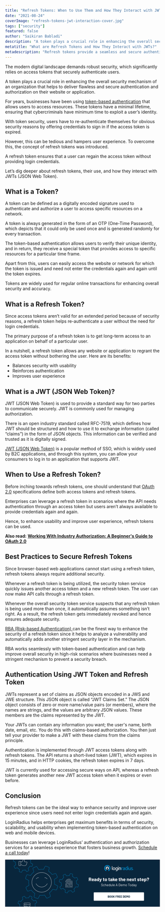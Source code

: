 ```yaml
---
title: "Refresh Tokens: When to Use Them and How They Interact with JWTs"
date: "2021-08-24"
coverImage: "refresh-tokens-jwt-interaction-cover.jpg"
tags: ["security"]
featured: false 
author: "Saikiran Babladi"
description: "A token plays a crucial role in enhancing the overall security mechanism of an organization. This blog provides an overview of using refresh tokens and how it helps securely authenticate users without hampering their overall experience."
metatitle: "What are Refresh Tokens and How They Interact with JWTs?"
metadescription: "Refresh tokens provide a seamless and secure authentication experience to users already logged in. Here’s what you need to know about refresh tokens."
---
```



The modern digital landscape demands robust security, which significantly relies on access tokens that securely authenticate users. 

A token plays a crucial role in enhancing the overall security mechanism of an organization that helps to deliver flawless and secure authentication and authorization on their website or application.

For years, businesses have been using [token-based authentication](https://www.loginradius.com/blog/start-with-identity/pros-cons-token-authentication/) that allows users to access resources. These tokens have a minimal lifetime, ensuring that cybercriminals have minimum time to exploit a user’s identity. 

With token security, users have to re-authenticate themselves for obvious security reasons by offering credentials to sign in if the access token is expired. 

However, this can be tedious and hampers user experience. To overcome this, the concept of refresh tokens was introduced.

A refresh token ensures that a user can regain the access token without providing login credentials. 

Let’s dig deeper about refresh tokens, their use, and how they interact with JWTs (JSON Web Token). 


## What is a Token?

A token can be defined as a digitally encoded signature used to authenticate and authorize a user to access specific resources on a network.

A token is always generated in the form of an OTP (One-Time Password), which depicts that it could only be used once and is generated randomly for every transaction.

The token-based authentication allows users to verify their unique identity, and in return, they receive a special token that provides access to specific resources for a particular time frame.

Apart from this, users can easily access the website or network for which the token is issued and need not enter the credentials again and again until the token expires.

Tokens are widely used for regular online transactions for enhancing overall security and accuracy.


## What is a Refresh Token?

Since access tokens aren’t valid for an extended period because of security reasons, a refresh token helps re-authenticate a user without the need for login credentials. 

The primary purpose of a refresh token is to get long-term access to an application on behalf of a particular user. 

In a nutshell, a refresh token allows any website or application to regrant the access token without bothering the user. Here are its benefits:



* Balances security with usability
* Reinforces authentication
* Improves user experience 


## What is a JWT (JSON Web Token)? 

JWT (JSON Web Token) is used to provide a standard way for two parties to communicate securely. JWT is commonly used for managing authorization.

There is an open industry standard called RFC-7519, which defines how JWT should be structured and how to use it to exchange information (called “claims”) in the form of JSON objects. This information can be verified and trusted as it is digitally signed.

[JWT (JSON Web Token)](https://www.loginradius.com/blog/async/jwt/) is a popular method of SSO, which is widely used by B2C applications, and through this system, you can allow your consumers to log in to an application that supports JWT.


## When to Use a Refresh Token?

Before inching towards refresh tokens, one should understand that [OAuth 2.0](https://www.loginradius.com/blog/async/oauth2/) specifications define both access tokens and refresh tokens. 

Enterprises can leverage a refresh token in scenarios where the API needs authentication through an access token but users aren’t always available to provide credentials again and again. 

Hence, to enhance usability and improve user experience, refresh tokens can be used. 

**Also read:** **[Working With Industry Authorization: A Beginner's Guide to OAuth 2.0](https://www.loginradius.com/blog/start-with-identity/OAuth2.0-guide/)**


## Best Practices to Secure Refresh Tokens 

Since browser-based web applications cannot start using a refresh token, refresh tokens always require additional security. 

Whenever a refresh token is being utilized, the security token service quickly issues another access token and a new refresh token. The user can now make API calls through a refresh token. 

Whenever the overall security token service suspects that any refresh token is being used more than once, it automatically assumes something isn’t right. As a result, the refresh token gets immediately revoked and hence ensures adequate security. 

[RBA (Risk-based Authentication) ](https://www.loginradius.com/blog/start-with-identity/risk-based-authentication/)can be the finest way to enhance the security of a refresh token since it helps to analyze a vulnerability and automatically adds another stringent security layer in the mechanism. 

RBA works seamlessly with token-based authentication and can help improve overall security in high-risk scenarios where businesses need a stringent mechanism to prevent a security breach. 


## Authentication Using JWT Token and Refresh Token

JWTs represent a set of claims as JSON objects encoded in a JWS and JWE structure. This JSON object is called “JWT Claims Set.” The JSON object consists of zero or more name/value pairs (or members), where the names are strings, and the values are arbitrary JSON values. These members are the claims represented by the JWT.

Your JWTs can contain any information you want; the user's name, birth date, email, etc. You do this with claims-based authorization. You then just tell your provider to make a JWT with these claims from the claims principle.

Authentication is implemented through JWT access tokens along with refresh tokens. The API returns a short-lived token (JWT), which expires in 15 minutes, and in HTTP cookies, the refresh token expires in 7 days. 

JWT is currently used for accessing secure ways on API, whereas a refresh token generates another new JWT access token when it expires or even before. 


## Conclusion 

Refresh tokens can be the ideal way to enhance security and improve user experience since users need not enter login credentials again and again. 

LoginRadius helps enterprises get maximum benefits in terms of security, scalability, and usability when implementing token-based authentication on web and mobile devices. 

Businesses can leverage LoginRadius’ authentication and authorization services for a seamless experience that fosters business growth. [Schedule a call today](https://www.loginradius.com/contact-sales)! 



[![book-a-demo-loginradius](../../assets/book-a-demo-loginradius.png)](https://www.loginradius.com/book-a-demo/)